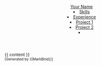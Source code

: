 <head-bottom>
  <link rel="stylesheet" href="{{baseUrl}}/stylesheets/main.css">
</head-bottom>

<header sticky>
  <navbar type="dark">
    <a slot="brand" href="{{baseUrl}}/index.html" title="Home" class="navbar-brand">Your Name</a>
    <li><a href="{{baseUrl}}/index.html#skills" class="nav-link">Skills</a></li>
    <li><a href="{{baseUrl}}/index.html#experience" class="nav-link">Experience</a></li>
    <dropdown header="Projects" class="nav-link">
      <li><a href="{{baseUrl}}/index.html#project-1" class="dropdown-item">Project 1</a></li>
      <li><a href="{{baseUrl}}/index.html#project-2" class="dropdown-item">Project 2</a></li>
    </dropdown>
    <li slot="right">
      <form class="navbar-form">
        <searchbar :data="searchData" placeholder="Search" :on-hit="searchCallback" menu-align-right></searchbar>
      </form>
    </li>
  </navbar>
</header>

<div id="flex-body">
  <div id="content-wrapper">
    {{ content }}
  </div>
  <scroll-top-button></scroll-top-button>
</div>

<footer>
  <!-- Support MarkBind by including a link to us on your landing page! -->
  <div class="text-center">
    <small>[Generated by {{MarkBind}}]</small>
  </div>
</footer>
